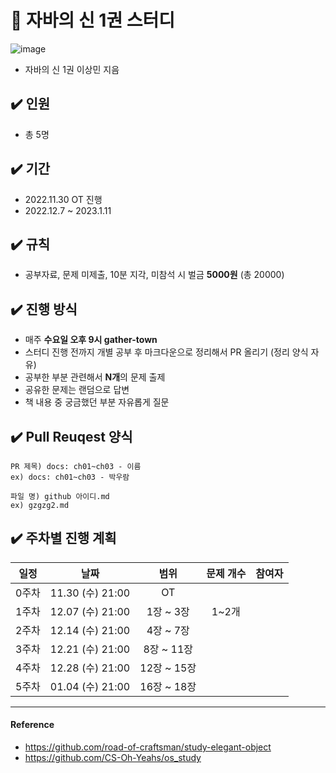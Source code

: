 # 📌 자바의 신 1권 스터디
![image](https://user-images.githubusercontent.com/56028408/204168841-672cf99e-b8a2-49c1-9330-07bd310a4e82.png)
- 자바의 신 1권 이상민 지음

## ✔️ 인원
- 총 5명

## ✔️ 기간
- 2022.11.30 OT 진행
- 2022.12.7 ~ 2023.1.11

## ✔️ 규칙
- 공부자료, 문제 미제출, 10분 지각, 미참석 시 벌금 **5000원** (총 20000)

## ✔️ 진행 방식
- 매주 **수요일 오후 9시 gather-town**
- 스터디 진행 전까지 개별 공부 후 마크다운으로 정리해서 PR 올리기 (정리 양식 자유)
- 공부한 부분 관련해서 **N개**의 문제 출제
- 공유한 문제는 랜덤으로 답변
- 책 내용 중 궁금했던 부분 자유롭게 질문

## ✔️ Pull Reuqest 양식
```text
PR 제목) docs: ch01~ch03 - 이름
ex) docs: ch01~ch03 - 박우람

파일 명) github 아이디.md
ex) gzgzg2.md
```

## ✔️ 주차별 진행 계획
|일정|날짜|범위|문제 개수|참여자
|:--:|:--:|:--:|:--:|:--:|
|0주차|11.30 (수) 21:00|OT||
|1주차|12.07 (수) 21:00|1장 ~ 3장|1~2개|
|2주차|12.14 (수) 21:00|4장 ~ 7장||
|3주차|12.21 (수) 21:00|8장 ~ 11장||
|4주차|12.28 (수) 21:00|12장 ~ 15장||
|5주차|01.04 (수) 21:00|16장 ~ 18장||

---

#### Reference 
- https://github.com/road-of-craftsman/study-elegant-object
- https://github.com/CS-Oh-Yeahs/os_study    
